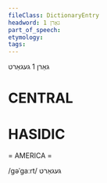 ```yaml
---
fileClass: DictionaryEntry
headword: גאַרן 1
part_of_speech: 
etymology: 
tags: 
---
```

גאַרן 1
געגאַרט

CENTRAL
========

HASIDIC
=======
= AMERICA = 

/gəˈgaːrt/ געגאַרט